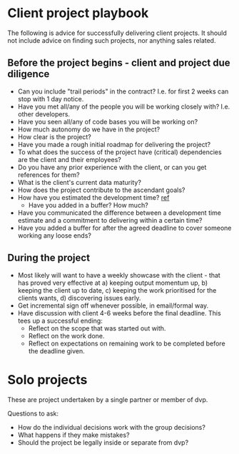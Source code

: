 # Client project playbook

The following is advice for successfully delivering client projects. It should not include advice on
finding such projects, nor anything sales related.

## Before the project begins - client and project due diligence
- Can you include "trail periods" in the contract? I.e. for first 2 weeks can stop with 1 day
  notice.
- Have you met all/any of the people you will be working closely with? I.e. other developers.
- Have you seen all/any of code bases you will be working on?
- How much autonomy do we have in the project?
- How clear is the project?
- Have you made a rough initial roadmap for delivering the project?
- To what does the success of the project have (critical) dependencies are the client and their
  employees?
- Do you have any prior experience with the client, or can you get references for them?
- What is the client's current data maturity?
- How does the project contribute to the ascendant goals?
- How have you estimated the development time?
  [ref][link to ref task estimation]
  - Have you added in a buffer? How much?
- Have you communicated the difference between a development time estimate and a commitment to
  delivering within a certain time?
- Have you added a buffer for after the agreed deadline to cover someone working any loose ends?

## During the project
- Most likely will want to have a weekly showcase with the client - that has proved very effective
  at a) keeping output momentum up, b) keeping the client up to date, c) keeping the work
  prioritised for the clients wants, d) discovering issues early.
- Get incremental sign off whenever possible, in email/formal way.
- Have discussion with client 4-6 weeks before the final deadline. This tees up a successful
  ending:
  - Reflect on the scope that was started out with.
  - Reflect on the work done.
  - Reflect on expectations on remaining work to be completed before the deadline given.


# Solo projects

These are project undertaken by a single partner or member of dvp.

Questions to ask:
- How do the individual decisions work with the group decisions?
- What happens if they make mistakes?
- Should the project be legally inside or separate from dvp?


[link to ref task estimation]: https://jbconsulting.substack.com/p/task-estimation-conquering-hofstadters?utm_source=substack&utm_medium=email
